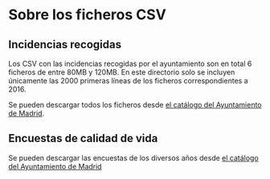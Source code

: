 # Sobre los ficheros CSV

## Incidencias recogidas

Los CSV con las incidencias recogidas por el ayuntamiento son en total 6
ficheros de entre 80MB y 120MB. En este directorio solo se incluyen únicamente
las 2000 primeras líneas de los ficheros correspondientes a 2016.

Se pueden descargar todos los ficheros desde [el catálogo del Ayuntamiento de Madrid](http://datos.madrid.es/portal/site/egob/menuitem.c05c1f754a33a9fbe4b2e4b284f1a5a0/?vgnextoid=fd6112695c6bb410VgnVCM1000000b205a0aRCRD&vgnextchannel=374512b9ace9f310VgnVCM100000171f5a0aRCRD&vgnextfmt=default).

## Encuestas de calidad de vida

Se pueden descargar las encuestas de los diversos años desde [el catálogo del Ayuntamiento de Madrid](http://datos.madrid.es/portal/site/egob/menuitem.c05c1f754a33a9fbe4b2e4b284f1a5a0/?vgnextoid=4aed760a20cd0510VgnVCM1000000b205a0aRCRD&vgnextchannel=374512b9ace9f310VgnVCM100000171f5a0aRCRD&vgnextfmt=default)
